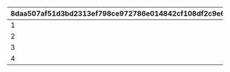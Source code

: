 |8daa507af51d3bd2313ef798ce972786e014842cf108df2c9e6b55bdc9f9e92c|c9a1c0c886099f7984c08d8adb0e375187e07684f96fad157a4a590c7cd7c5fd|6df7f72af0317b944b90fc188e4786b6a1ce0df94b49802de46347debf187201|96d3cb7821d621341ddc6c7f34a83aecef4bed38fb41c561ea3adf97b25f89fd|
| --- | --- | --- | --- |
|1|105801|2030/04/01 14:59|2023/06/30 12:00|
|2|105901|2030/04/01 14:59|2023/06/30 12:00|
|3|106001|2030/04/01 14:59|2023/06/30 12:00|
|4|106401|2030/04/01 14:59|2024/09/15 15:00|
